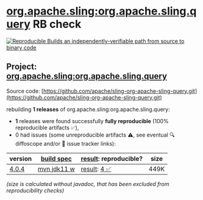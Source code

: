 [org.apache.sling:org.apache.sling.query](https://central.sonatype.com/artifact/org.apache.sling/org.apache.sling.query/versions) RB check
=======

[![Reproducible Builds](https://reproducible-builds.org/images/logos/rb.svg) an independently-verifiable path from source to binary code](https://reproducible-builds.org/)

## Project: [org.apache.sling:org.apache.sling.query](https://central.sonatype.com/artifact/org.apache.sling/org.apache.sling.query/versions)

Source code: [https://github.com/apache/sling-org-apache-sling-query.git](https://github.com/apache/sling-org-apache-sling-query.git)

rebuilding **1 releases** of org.apache.sling:org.apache.sling.query:
- **1** releases were found successfully **fully reproducible** (100% reproducible artifacts :white_check_mark:),
- 0 had issues (some unreproducible artifacts :warning:, see eventual :mag: diffoscope and/or :memo: issue tracker links):

| version | [build spec](/BUILDSPEC.md) | [result](https://reproducible-builds.org/docs/jvm/): reproducible? | size |
| -- | --------- | ------ | -- |
| [4.0.4](https://central.sonatype.com/artifact/org.apache.sling/org.apache.sling.query/4.0.4/pom) | [mvn jdk11 w](org.apache.sling.query-4.0.4.buildspec) | [result](org.apache.sling.query-4.0.4.buildinfo): [4 :white_check_mark: ](org.apache.sling.query-4.0.4.buildcompare) | 449K |

<i>(size is calculated without javadoc, that has been excluded from reproducibility checks)</i>

